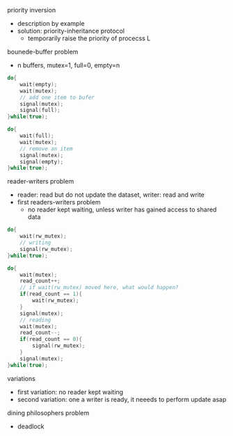 
priority inversion
- description by example
- solution: priority-inheritance protocol
    - temporarily raise the priority of procecss L

bounede-buffer problem
- n buffers, mutex=1, full=0, empty=n

```c++
do{
    wait(empty);
    wait(mutex);
    // add one item to bufer
    signal(mutex);
    signal(full);
}while(true);

do{
    wait(full);
    wait(mutex);
    // remove an item
    signal(mutex);
    signal(empty);
}while(true);
```

reader-writers problem
- reader: read but do not update the dataset, writer: read and write
- first readers-writers problem
    - no reader kept waiting, unless writer has gained access to shared data

```c++
do{
    wait(rw_mutex);
    // writing
    signal(rw_mutex);
}while(true);

do{
    wait(mutex);
    read_count++;
    // if wait(rw_mutex) moved here, what would happen?
    if(read_count == 1){
        wait(rw_mutex);
    }
    signal(mutex);
    // reading
    wait(mutex);
    read_count--;
    if(read_count == 0){
        signal(rw_mutex);
    }
    signal(mutex);
}while(true);
```

variations
- first variation: no reader kept waiting
- second variation: one a writer is ready, it neeeds to perform update asap

dining philosophers problem
- deadlock
